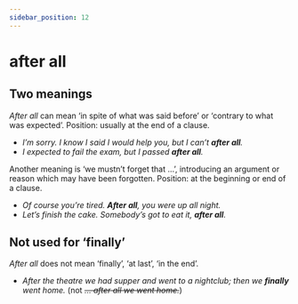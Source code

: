 ```yaml
---
sidebar_position: 12
---
```


# after all

## Two meanings

*After all* can mean ‘in spite of what was said before’ or ‘contrary to what was expected’. Position: usually at the end of a clause.

- *I’m sorry. I know I said I would help you, but I can’t **after all**.*
- *I expected to fail the exam, but I passed **after all**.*

Another meaning is ‘we mustn’t forget that …’, introducing an argument or reason which may have been forgotten. Position: at the beginning or end of a clause.

- *Of course you’re tired. **After all**, you were up all night.*
- *Let’s finish the cake. Somebody’s got to eat it, **after all**.*

## Not used for ‘finally’

*After all* does not mean ‘finally’, ‘at last’, ‘in the end’.

- *After the theatre we had supper and went to a nightclub; then we **finally** went home.* (not *~~… after all we went home.~~*)
